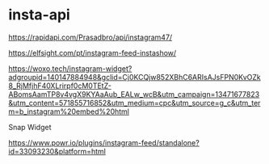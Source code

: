 # insta-api
https://rapidapi.com/Prasadbro/api/instagram47/

https://elfsight.com/pt/instagram-feed-instashow/

https://woxo.tech/instagram-widget?adgroupid=140147884948&gclid=Cj0KCQjw852XBhC6ARIsAJsFPN0KvOZk8_RjMfjhF40XLrirpf0cM0TEtZ-ABomsAamTP8v4vgX9KYAaAub_EALw_wcB&utm_campaign=13471677823&utm_content=571855716852&utm_medium=cpc&utm_source=g_c&utm_term=b_instagram%20embed%20html

Snap
Widget

https://www.powr.io/plugins/instagram-feed/standalone?id=33093230&platform=html
